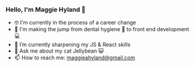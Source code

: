 ### Hello, I'm Maggie Hyland 👋

- 🤓 I'm currently in the process of a career change
- 🔄 I'm making the jump from dental hygiene 🦷 to front end development 💻
- 🌱 I’m currently sharpening my JS & React skills
- 💬 Ask me about my cat Jellybean 😺
- 📫 How to reach me: maggieahyland@gmail.com
